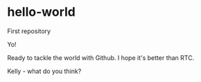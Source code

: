 # hello-world
First repository

Yo!

Ready to tackle the world with Github.   I hope it's better than RTC.

Kelly - what do you think?
